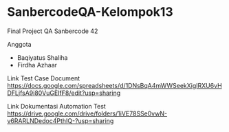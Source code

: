 # SanbercodeQA-Kelompok13
Final Project QA Sanbercode 42

Anggota
- Baqiyatus Shaliha
- Firdha Azhaar

Link Test Case Document
https://docs.google.com/spreadsheets/d/1DNsBqA4mWWSeekXigIRXU6vHDFLjfsA9i80VuGEIfF8/edit?usp=sharing

Link Dokumentasi Automation Test
https://drive.google.com/drive/folders/1iVE78SSe0vwN-v6RARLNDedoc4PthIQ-?usp=sharing
